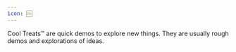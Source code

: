 ```yaml
---
icon: 🆒
---
```


Cool Treats™ are quick demos to explore new things. They are usually rough demos and explorations of ideas.
